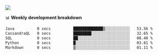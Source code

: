 ![](https://github-readme-stats-v2-three.vercel.app/api/top-langs/?username=akshayxml&theme=dark&hide_border=true&include_all_commits=true&count_private=true&layout=compact&size_weight=0.5&count_weight=0.5&hide=Jupyter%20Notebook%2Cobjective-c%2Cmakefile%2Cc%2Chtml%2Ccss%2Cscss&langs_count=6&exclude_repo=github-readme-stats-v2)

📊 **Weekly development breakdown**
<!--START_SECTION:waka-->

```txt
Java          0 secs          █████████████▒░░░░░░░░░░░   53.56 %
CassandraQL   0 secs          ████████░░░░░░░░░░░░░░░░░   32.65 %
SQL           0 secs          ██░░░░░░░░░░░░░░░░░░░░░░░   08.40 %
Python        0 secs          █░░░░░░░░░░░░░░░░░░░░░░░░   03.81 %
Markdown      0 secs          ▒░░░░░░░░░░░░░░░░░░░░░░░░   01.11 %
```

<!--END_SECTION:waka-->

